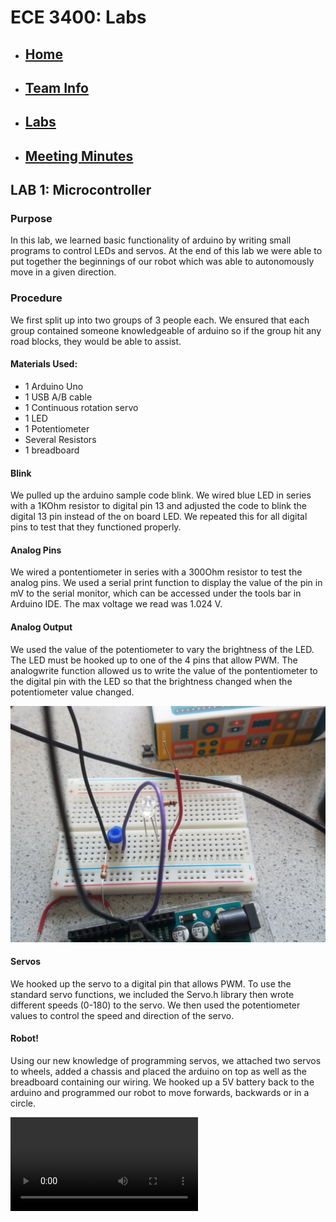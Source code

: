 # ECE 3400: Labs
* ## [Home](./index.md)
* ## [Team Info](./info.md)
* ## [Labs](./labs.md)
* ## [Meeting Minutes](./minutes.md)



## LAB 1: Microcontroller

### Purpose

In this lab, we learned basic functionality of arduino by writing small programs to control LEDs and servos. 
At the end of this lab we were able to put together the beginnings of our robot which was able to autonomously move in a given direction. 

### Procedure

We first split up into two groups of 3 people each. We ensured that each group contained someone knowledgeable of arduino so if the group hit any road blocks, they would be able to assist.

#### Materials Used:
* 1 Arduino Uno
* 1 USB A/B cable
* 1 Continuous rotation servo
* 1 LED 
* 1 Potentiometer
* Several Resistors
* 1 breadboard

#### Blink

We pulled up the arduino sample code blink. We wired blue LED in series with a 1KOhm resistor to digital pin 13 and adjusted the code to blink the digital 13 pin instead of the on board LED. We repeated this for all digital pins to test that they functioned properly. 

#### Analog Pins

We wired a pontentiometer in series with a 300Ohm resistor to test the analog pins. We used a serial print function to display the value of the pin in mV to the serial monitor, which can be accessed under the tools bar in Arduino IDE. The max voltage we read was 1.024 V.

#### Analog Output

We used the value of the potentiometer to vary the brightness of the LED. The LED must be hooked up to one of the 4 pins that allow PWM. The analogwrite function allowed us to write the value of the pontentiometer to the digital pin with the LED so that the brightness changed when the potentiometer value changed.

![LEDLight](./assets/images/LEDLight.jpg)

#### Servos 

We hooked up the servo to a digital pin that allows PWM. To use the standard servo functions, we included the Servo.h library then wrote different speeds (0-180) to the servo. We then used the potentiometer values to control the speed and direction of the servo. 

#### Robot!

Using our new knowledge of programming servos, we attached two servos to wheels, added a chassis and placed the arduino on top as well as the breadboard containing our wiring. We hooked up a 5V battery back to the arduino and programmed our robot to move forwards, backwards or in a circle. 

![PrototypeTest](./assets/images/PrototypeTest.mov)
